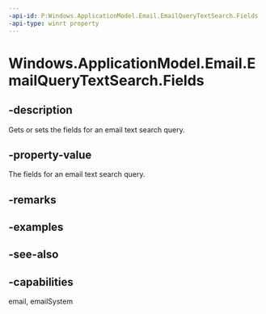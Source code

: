 ```yaml
---
-api-id: P:Windows.ApplicationModel.Email.EmailQueryTextSearch.Fields
-api-type: winrt property
---
```


<!-- Property syntax
public Windows.ApplicationModel.Email.EmailQuerySearchFields Fields { get;  set; }
-->

# Windows.ApplicationModel.Email.EmailQueryTextSearch.Fields

## -description
Gets or sets the fields for an email text search query.

## -property-value
The fields for an email text search query.

## -remarks

## -examples

## -see-also

## -capabilities
email, emailSystem
